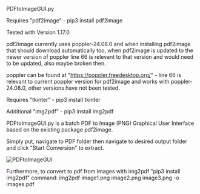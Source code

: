 PDFtoImageGUI.py

Requires "pdf2image" - pip3 install pdf2image

Tested with Version 1.17.0

pdf2image currently uses poppler-24.08.0 and when installing pdf2image that should download automatically too, when pdf2image is updated to the newer version of poppler line 66 is relevant to that version and would need to be updated, also maybe broken then.

poppler can be found at "https://poppler.freedesktop.org/" - line 66 is relevant to current poppler version for pdf2image and works with poppler-24.08.0, other versions have not been tested.

Requires "tkinter" - pip3 install tkinter

Additional "img2pdf" - pip3 install img2pdf

PDFtoImageGUI.py is a batch PDF to Image (PNG) Graphical User Interface based on the existing package pdf2image.

Simply put, navigate to PDF folder then navigate to desired output folder and click "Start Conversion" to extract.

![PDFtoImageGUI](https://github.com/user-attachments/assets/dc9440d6-04bd-47ef-9ae3-23b84925393b)

Furthermore, to convert to pdf from images with img2pdf "pip3 install img2pdf"
command: img2pdf image1.png image2.png image3.png -o images.pdf
